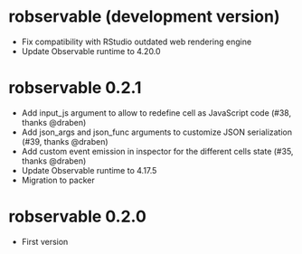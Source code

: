 # robservable (development version)

* Fix compatibility with RStudio outdated web rendering engine
* Update Observable runtime to 4.20.0

# robservable 0.2.1

* Add input_js argument to allow to redefine cell as JavaScript code (#38, thanks @draben)
* Add json_args and json_func arguments to customize JSON serialization (#39, thanks @draben)
* Add custom event emission in inspector for the different cells state (#35, thanks @draben)
* Update Observable runtime to 4.17.5
* Migration to packer

# robservable 0.2.0

* First version
